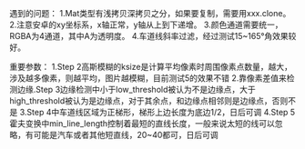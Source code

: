 遇到的问题：
1.Mat类型有浅拷贝深拷贝之分，如果要复制，需要用xxx.clone。
2.注意安卓的xy坐标系，x轴正常，y轴从上到下递增。
3.颜色通道需要统一，RGBA为4通道，其中A为透明度。
4.车道线斜率过滤，经过测试15~165°角效果较好。


重要参数：
1.Step 2高斯模糊的ksize是计算平均像素时周围像素点数量，越大，涉及越多像素，则越平均，图片越模糊，目前测试5的效果不错
2.靠像素差值来检测边缘.Step 3边缘检测中小于low_threshold被认为不是边缘点，大于high_threshold被认为是边缘点，对于其余点，和边缘点相邻则是边缘点，否则不是
3.Step 4中车道线区域为正梯形，梯形上边长度为底边1/2，日后可调
4.Step 5霍夫变换中min_line_length控制着最短的直线长度，一般来说太短的线可以忽略，有可能是汽车或者其他短直线，20~40都可，日后可调

